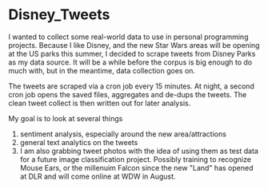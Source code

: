 # Disney_Tweets
I wanted to collect some real-world data to use in personal programming projects.  Because I like Disney, and the new Star Wars areas will be opening at the US parks this summer, I decided to scrape tweets from Disney Parks as my data source.  It will be a while before the corpus is big enough to do much with, but in the meantime, data collection goes on.

The tweets are scraped via a cron job every 15 minutes.  At night, a second cron job opens the saved files, aggregates and de-dups the tweets.  The clean tweet collect is then written out for later analysis.

My goal is to look at several things
1) sentiment analysis, especially around the new area/attractions
2) general text analytics on the tweets
3) I am also grabbing tweet photos with the idea of using them as test data for a future image classification project.  Possibly training to recognize Mouse Ears, or the millenuim Falcon since the new "Land" has opened at DLR and will come online at WDW in August.
